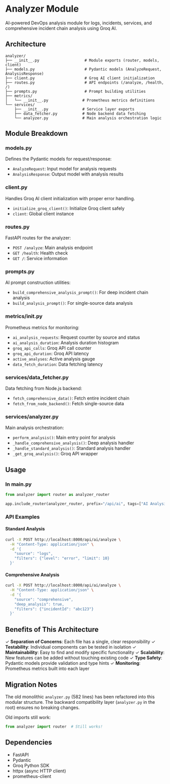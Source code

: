 # Analyzer Module

AI-powered DevOps analysis module for logs, incidents, services, and comprehensive incident chain analysis using Groq AI.

## Architecture

```
analyzer/
├── __init__.py                    # Module exports (router, models, client)
├── models.py                      # Pydantic models (AnalyzeRequest, AnalysisResponse)
├── client.py                      # Groq AI client initialization
├── routes.py                      # API endpoints (/analyze, /health, /)
├── prompts.py                     # Prompt building utilities
├── metrics/
│   └── __init__.py               # Prometheus metrics definitions
└── services/
    ├── __init__.py               # Service layer exports
    ├── data_fetcher.py           # Node backend data fetching
    └── analyzer.py               # Main analysis orchestration logic
```

## Module Breakdown

### models.py
Defines the Pydantic models for request/response:
- `AnalyzeRequest`: Input model for analysis requests
- `AnalysisResponse`: Output model with analysis results

### client.py
Handles Groq AI client initialization with proper error handling.
- `initialize_groq_client()`: Initialize Groq client safely
- `client`: Global client instance

### routes.py
FastAPI routes for the analyzer:
- `POST /analyze`: Main analysis endpoint
- `GET /health`: Health check
- `GET /`: Service information

### prompts.py
AI prompt construction utilities:
- `build_comprehensive_analysis_prompt()`: For deep incident chain analysis
- `build_analysis_prompt()`: For single-source data analysis

### metrics/__init__.py
Prometheus metrics for monitoring:
- `ai_analysis_requests`: Request counter by source and status
- `ai_analysis_duration`: Analysis duration histogram
- `groq_api_calls`: Groq API call counter
- `groq_api_duration`: Groq API latency
- `active_analyses`: Active analysis gauge
- `data_fetch_duration`: Data fetching latency

### services/data_fetcher.py
Data fetching from Node.js backend:
- `fetch_comprehensive_data()`: Fetch entire incident chain
- `fetch_from_node_backend()`: Fetch single-source data

### services/analyzer.py
Main analysis orchestration:
- `perform_analysis()`: Main entry point for analysis
- `_handle_comprehensive_analysis()`: Deep analysis handler
- `_handle_standard_analysis()`: Standard analysis handler
- `_get_groq_analysis()`: Groq API wrapper

## Usage

### In main.py
```python
from analyzer import router as analyzer_router

app.include_router(analyzer_router, prefix="/api/ai", tags=["AI Analysis"])
```

### API Examples

#### Standard Analysis
```bash
curl -X POST http://localhost:8000/api/ai/analyze \
  -H "Content-Type: application/json" \
  -d '{
    "source": "logs",
    "filters": {"level": "error", "limit": 10}
  }'
```

#### Comprehensive Analysis
```bash
curl -X POST http://localhost:8000/api/ai/analyze \
  -H "Content-Type: application/json" \
  -d '{
    "source": "comprehensive",
    "deep_analysis": true,
    "filters": {"incidentId": "abc123"}
  }'
```

## Benefits of This Architecture

✓ **Separation of Concerns**: Each file has a single, clear responsibility
✓ **Testability**: Individual components can be tested in isolation
✓ **Maintainability**: Easy to find and modify specific functionality
✓ **Scalability**: New features can be added without touching existing code
✓ **Type Safety**: Pydantic models provide validation and type hints
✓ **Monitoring**: Prometheus metrics built into each layer

## Migration Notes

The old monolithic `analyzer.py` (582 lines) has been refactored into this modular structure. The backward compatibility layer (`analyzer.py` in the root) ensures no breaking changes.

Old imports still work:
```python
from analyzer import router  # Still works!
```

## Dependencies

- FastAPI
- Pydantic
- Groq Python SDK
- httpx (async HTTP client)
- prometheus-client

